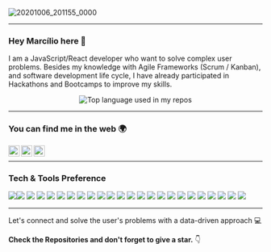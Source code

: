![20201006_201155_0000](https://user-images.githubusercontent.com/49158754/95253911-0371ed00-0817-11eb-80d6-568929258591.png)

---

### Hey Marcílio here 👋
<p>
I am a JavaScript/React developer who want to solve complex user problems. Besides my knowledge with Agile Frameworks (Scrum / Kanban), and software development life cycle, I have already participated in Hackathons and Bootcamps to improve my skills.
</p>
<p align="center">
  <img width="" src="https://github-readme-stats.vercel.app/api/top-langs/?username=marciliocorreia&layout=compact&hide_title=1&card_width=300" alt="Top language used in my repos" />
</p>

---
### You can find me in the web 🌍
<a target="_blank" href="https://www.linkedin.com/in/marciliocorreia/">
  <img align="left" alt="LinkdeIN" width="22px" src="https://cdn.jsdelivr.net/npm/simple-icons@v3/icons/linkedin.svg" />
</a>
<a target="_blank" href="mailto:marcilio.msc@gmail.com">
  <img align="left" alt="Gmail" width="22px" src="https://cdn.jsdelivr.net/npm/simple-icons@v3/icons/gmail.svg" />
</a>
<a target="_blank" href="https://medium.com/@marcilio.msc">
  <img align="left" alt="Facebook" width="22px" src="https://cdn.jsdelivr.net/npm/simple-icons@v3/icons/medium.svg" />
</a>
<br/>

---
### Tech & Tools Preference
<img src = "https://img.shields.io/badge/-HTML5-E44D26?style=flat&logo=html5&logoColor=white"><img src = "https://img.shields.io/badge/-CSS3-264de4?style=flat&logo=css3&logoColor=white">
<img src="https://img.shields.io/badge/-Bootstrap-080135?style=flat&logo=bootstrap&logoColor=white">
<img src="http://img.shields.io/badge/-jQuery-0769ad?style=flat&logo=jquery&logoColor=white">
<img src="https://img.shields.io/badge/-JavaScript-F0DB4F?style=flat&logo=javascript&logoColor=white">
<img src="https://img.shields.io/badge/-Android Studio-669933?style=flat&logo=android-studio&logoColor=white">
<img src="https://img.shields.io/badge/-Kotlin-563D7C?style=flat&logo=kotlin&logoColor=white">
<img src="https://img.shields.io/badge/-Sass-CD6799?style=flat&logo=sass&logoColor=white">
<img src="https://img.shields.io/badge/-React-61DBFB?style=flat&logo=react&logoColor=white">
<img src="https://img.shields.io/badge/-MariaDB-4DB33D?style=flat&logo=mariadb&logoColor=white">
<img src="https://img.shields.io/badge/-MySQL-F29111?style=flat&logo=mysql&logoColor=white">
<img src="https://img.shields.io/badge/-Node.js-3C873A?style=flat&logo=Node.js&logoColor=white">
<img src="https://img.shields.io/badge/-PHP-474A8A?style=flat&logo=PHP&logoColor=white">
<img src="http://img.shields.io/badge/-Git-F1502F?style=flat&logo=git&logoColor=white">
<img src="http://img.shields.io/badge/-Github-333333?style=flat&logo=github&logoColor=white">
<img src="http://img.shields.io/badge/-VS%20Code-0078d7?style=flat&logo=visual%20studio%20code&logoColor=white">
<img src="https://img.shields.io/badge/-Visual Basic-a3459a?style=flat&logo=visualbasic.net&logoColor=white">
<img src="https://img.shields.io/badge/-Python-FFD43B?style=flat&logo=python&logoColor=white"> 
<img src="https://img.shields.io/badge/-.NET-563D7C?style=flat&logo=.NET&logoColor=white">
<img src="https://img.shields.io/badge/-Figma-b67148 ?style=flat&logo=figma&logoColor=white"> 
<img src="https://img.shields.io/badge/-WordPress-444140?style=flat&logo=wordpress&logoColor=white">
<img src="https://img.shields.io/badge/-MailChimp-eed718?style=flat&logo=MailChimp&logoColor=white">
<img src="https://img.shields.io/badge/-Trello-007AC0?style=flat&logo=trello&logoColor=white"> 
<img src="https://img.shields.io/badge/-JIRA Software-0084D1?style=flat&logo=JIRA&logoColor=white">

---
Let's connect and solve the user's problems with a data-driven approach 💻

**Check the Repositories and don't forget to give a star.** 👇
